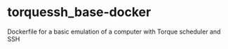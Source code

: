 # torquessh_base-docker
Dockerfile for a basic emulation of a computer with Torque scheduler and SSH
